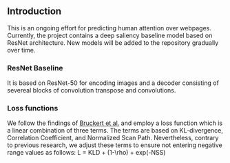 

## Introduction

This is an ongoing effort for predicting human attention over webpages. Currently, the project contains a deep saliency baseline model based on ResNet architecture. New models will be added to the repository gradually over time.

### ResNet Baseline

It is based on ResNet-50 for encoding images and a decoder consisting of severeal blocks of convolution transpose and convolutions.


### Loss functions

We follow the findings of [Bruckert et al.](https://arxiv.org/abs/1907.02336) and employ a loss function which is a linear combination of three terms. The terms are based on KL-divergence, Correlation Coefficient, and Normalized Scan Path. Nevertheless, contrary to previous research, we adjust these terms to ensure not entering negative range values as follows: L = KLD + (1-\rho) + exp(-NSS) 






